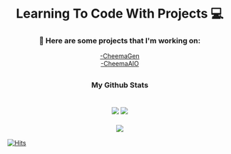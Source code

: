 <h1 align="center"> Learning To Code With Projects 💻 </h1>


<h3 align="center"> 🤖 Here are some projects that I'm working on:</h3>
<p align="center">
  <a href="https://twitter.com/CheemaGen">-CheemaGen</a>
  <br> <a href="https://twitter.com/CheemaAIO">-CheemaAIO</a> <br>
</p>
<h2 align="center"></h2>

<h3 align="center">
  My Github Stats
  <br><br>
   <br> <img  src = "https://github-readme-stats.vercel.app/api?username=CheemaOTB&show_icons=true&theme=react&count_private=true&hide=issues"> 
  <img src = "https://github-readme-stats.vercel.app/api/top-langs/?username=CheemaOTB&layout=compact&theme=react"> <br>
  <br> <img  src="https://github-readme-streak-stats.herokuapp.com/?user=CheemaOTB&show_icons=true&locale=en&layout=compact&theme=react&line_height=0" /> <br>
</h3>

<!-- 
![CheemaOTB's github stats](https://github-readme-stats.vercel.app/api?username=CheemaOTB&show_icons=true&theme=react&count_private=true&hide=issues)
![Top Langs](https://github-readme-stats.vercel.app/api/top-langs/?username=CheemaOTB&layout=compact&theme=react) -->

[![Hits](https://hits.seeyoufarm.com/api/count/incr/badge.svg?url=https%3A%2F%2Fgithub.com%2FCheemaOTB&count_bg=%230E8BF7&title_bg=%23555555&icon=&icon_color=%230E8BF7&title=hits&edge_flat=false)](https://hits.seeyoufarm.com)
